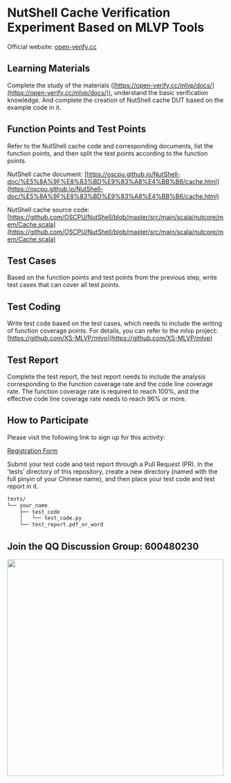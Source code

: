 # NutShell Cache Verification Experiment Based on MLVP Tools

Official website: [open-verify.cc](https://open-verify.cc/)

## Learning Materials

Complete the study of the materials ([https://open-verify.cc/mlvp/docs/](https://open-verify.cc/mlvp/docs/)), understand the basic verification knowledge. And complete the creation of NutShell cache DUT based on the example code in it.

## Function Points and Test Points

Refer to the NutShell cache code and corresponding documents, list the function points, and then split the test points according to the function points.

NutShell cache document: [https://oscpu.github.io/NutShell-doc/%E5%8A%9F%E8%83%BD%E9%83%A8%E4%BB%B6/cache.html](https://oscpu.github.io/NutShell-doc/%E5%8A%9F%E8%83%BD%E9%83%A8%E4%BB%B6/cache.html)

NutShell cache source code: [https://github.com/OSCPU/NutShell/blob/master/src/main/scala/nutcore/mem/Cache.scala](https://github.com/OSCPU/NutShell/blob/master/src/main/scala/nutcore/mem/Cache.scala)


## Test Cases

Based on the function points and test points from the previous step, write test cases that can cover all test points.


## Test Coding

Write test code based on the test cases, which needs to include the writing of function coverage points. For details, you can refer to the mlvp project: [https://github.com/XS-MLVP/mlvp](https://github.com/XS-MLVP/mlvp)

## Test Report

Complete the test report, the test report needs to include the analysis corresponding to the function coverage rate and the code line coverage rate. The function coverage rate is required to reach 100%, and the effective code line coverage rate needs to reach 96% or more.

## How to Participate

Please visit the following link to sign up for this activity:

[Registration Form](https://iz9a87wn37.feishu.cn/share/base/form/shrcnwpiyWaVUzyo47QdPBGy5Yd)

Submit your test code and test report through a Pull Request (PR). In the 'tests' directory of this repository, create a new directory (named with the full pinyin of your Chinese name), and then place your test code and test report in it.
```bash
tests/
└── your_name
    ├── test_code
    │   └── test_code.py
    └── test_report.pdf_or_word
```

## Join the QQ Discussion Group: 600480230

<image src="/.github/image/600480230.jpg" alter="600480230" width=500px />
